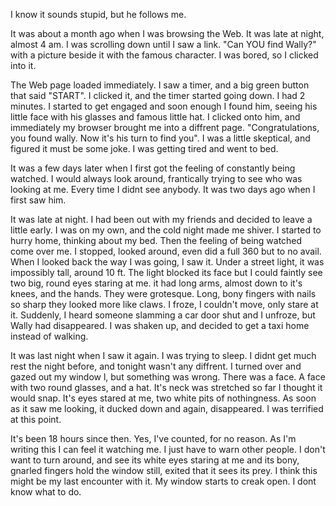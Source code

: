 I know it sounds stupid, but he follows me. 

It was about a month ago when I was browsing the Web. It was late at night, almost 4 am. I was scrolling down until I saw a link. "Can YOU find Wally?" with a picture beside it with the famous character. I was bored, so I clicked into it.

The Web page loaded immediately. I saw a timer, and a big green button that said "START". I clicked it, and the timer started going down. I had 2 minutes. I started to get engaged and soon enough I found him, seeing his little face with his glasses and famous little hat. I clicked onto him, and immediately my browser brought me into a diffrent page. "Congratulations, you found wally. Now it's his turn to find you". I was a little skeptical, and figured it must be some joke. I was getting tired and went to bed.

It was a few days later when I first got the feeling of constantly being watched. I would always look around, frantically trying to see who was looking at me. Every time I didnt see anybody. It was two days ago when I first saw him. 

It was late at night. I had been out with my friends and decided to leave a little early. I was on my own, and the cold night made me shiver. I started to hurry home, thinking about my bed. Then the feeling of being watched come over me. I stopped, looked around, even did a full 360 but to no avail. When I looked back the way I was going, I saw it. Under a street light, it was impossibly tall, around 10 ft. The light blocked its face but I could faintly see two big, round eyes staring at me. it had long arms, almost down to it's knees, and the hands. They were grotesque. Long, bony fingers with nails so sharp they looked more like claws. I froze, I couldn't move, only stare at it. Suddenly, I heard someone slamming a car door shut and I unfroze, but Wally had disappeared. I was shaken up, and decided to get a taxi home instead of walking.

It was last night when I saw it again.
I was trying to sleep. I didnt get much rest the night before, and tonight wasn't any diffrent. I turned over and gazed out my window l, but something was wrong. There was a  face. A face with two round glasses, and a hat. It's neck was stretched so far I thought it would snap. It's eyes stared at me, two white pits of nothingness. As soon as it saw me looking, it ducked down and again, disappeared. I was terrified at this point. 

It's been 18 hours since then. Yes, I've counted, for no reason. As I'm writing this I can feel it watching me. I just have to warn other people. I don't want to turn around, and see its white eyes staring at me and its bony, gnarled fingers hold the window still, exited that it sees its prey. I think this might be my last encounter with it. My window starts to creak open. I dont know what to do.